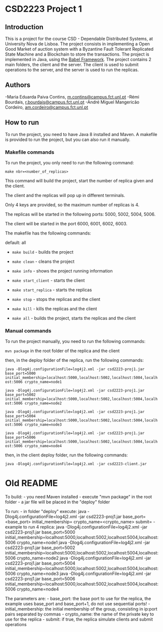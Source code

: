 # CSD2223 Project 1

## Introduction

This is a project for the course CSD - Dependable Distributed Systems, at University Nova de Lisboa.
The project consists in implementing a Open Good Market of auction system with a Byzantine Fault Tolerant Replicated State Machine and a Blockchain to store the transactions.
The project is implemented in Java, using the [Babel Framework](https://asc.di.fct.unl.pt/~jleitao/babel/).
The project contains 2 main folders, the client and the server. The client is used to submit operations to the server, and the server is used to run the replicas.

## Authors

-Maria Eduarda Paiva Contins, m.contins@campus.fct.unl.pt
-Rémi Bourdais, r.bourdais@campus.fct.unl.pt
-André Miguel Mangericão Cordeiro, am.cordeiro@campus.fct.unl.pt

## How to run

To run the project, you need to have Java 8 installed and Maven.
A makefile is provided to run the project, but you can also run it manually.

### Makefile commands

To run the project, you only need to run the following command:

`make nbr=<number_of_replicas>` 

This command will build the project, start the number of replica given and the client.

The client and the replicas will pop up in different terminals.

Only 4 keys are provided, so the maximum number of replicas is 4.

The replicas will be started in the following ports: 5000, 5002, 5004, 5006.

The client will be started in the port 6000, 6001, 6002, 6003.

The makefile has the following commands:

default: all 

- `make build` - builds the project

- `make clean` - cleans the project

- `make info` - shows the project running information

- `make start_client` - starts the client

- `make start_replica` - starts the replicas

- `make stop` - stops the replicas and the client

- `make kill` - kills the replicas and the client

- `make all` - builds the project, starts the replicas and the client

### Manual commands

To run the project manually, you need to run the following commands:

`mvn package` in the root folder of the replica and the client

then, in the deploy folder of the replica, run the following commands:

`java -Dlog4j.configurationFile=log4j2.xml -jar csd2223-proj1.jar base_port=5000 initial_membership=localhost:5000,localhost:5002,localhost:5004,localhost:5006 crypto_name=node1`

`java -Dlog4j.configurationFile=log4j2.xml -jar csd2223-proj1.jar base_port=5002 initial_membership=localhost:5000,localhost:5002,localhost:5004,localhost:5006 crypto_name=node2`

`java -Dlog4j.configurationFile=log4j2.xml -jar csd2223-proj1.jar base_port=5004 initial_membership=localhost:5000,localhost:5002,localhost:5004,localhost:5006 crypto_name=node3`

`java -Dlog4j.configurationFile=log4j2.xml -jar csd2223-proj1.jar base_port=5006 initial_membership=localhost:5000,localhost:5002,localhost:5004,localhost:5006 crypto_name=node4`

then, in the client deploy folder, run the following commands:

`java -Dlog4j.configurationFile=log4j2.xml -jar csd2223-client.jar`


# Old README

To build:
    - you need Maven installed
    - execute "mvn package" in the root folder
    - a jar file will be placed in the "deploy" folder

To run:
    - in folder "deploy" execute:
        java -Dlog4j.configurationFile=log4j2.xml -jar csd2223-proj1.jar base_port=<base_port> initial_membership=<membership> crypto_name=<crypto_name> submit=<submit>
    - example to run 4 replica:
        java -Dlog4j.configurationFile=log4j2.xml -jar csd2223-proj1.jar base_port=5000 initial_membership=localhost:5000,localhost:5002,localhost:5004,localhost:5006 crypto_name=node1
        java -Dlog4j.configurationFile=log4j2.xml -jar csd2223-proj1.jar base_port=5002 initial_membership=localhost:5000,localhost:5002,localhost:5004,localhost:5006 crypto_name=node2
        java -Dlog4j.configurationFile=log4j2.xml -jar csd2223-proj1.jar base_port=5004 initial_membership=localhost:5000,localhost:5002,localhost:5004,localhost:5006 crypto_name=node3
		java -Dlog4j.configurationFile=log4j2.xml -jar csd2223-proj1.jar base_port=5006 initial_membership=localhost:5000,localhost:5002,localhost:5004,localhost:5006 crypto_name=node4

 The parameters are:
    - base_port: the base port to use for the replica, the example uses base_port and base_port+1, do not use sequential ports!
    - initial_membership: the initial membership of the group, consisting in ip:port pairs separated by commas
    - crypto_name: the name of the private key to use for the replica
    - submit: if true, the replica simulate clients and submit operations
